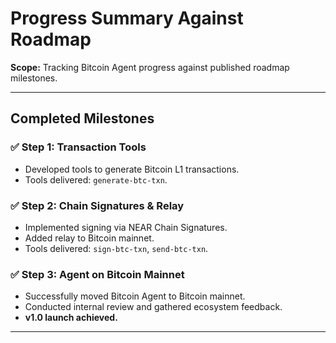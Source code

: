 # Progress Summary Against Roadmap

**Scope:** Tracking Bitcoin Agent progress against published roadmap milestones.

---

## Completed Milestones

### ✅ Step 1: Transaction Tools

- Developed tools to generate Bitcoin L1 transactions.
- Tools delivered: `generate-btc-txn`.

### ✅ Step 2: Chain Signatures & Relay

- Implemented signing via NEAR Chain Signatures.
- Added relay to Bitcoin mainnet.
- Tools delivered: `sign-btc-txn`, `send-btc-txn`.

### ✅ Step 3: Agent on Bitcoin Mainnet

- Successfully moved Bitcoin Agent to Bitcoin mainnet.
- Conducted internal review and gathered ecosystem feedback.
- **v1.0 launch achieved.**

---
